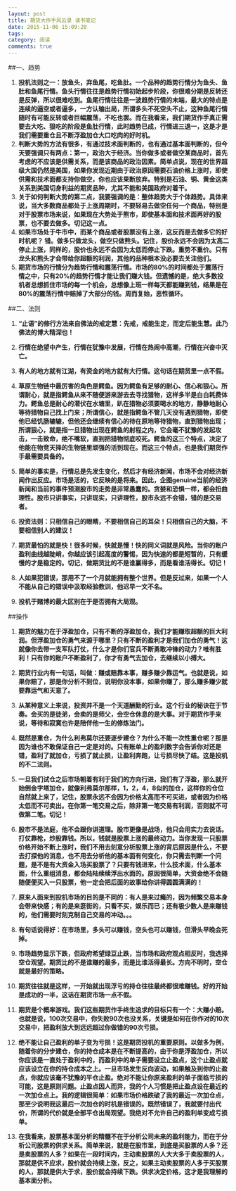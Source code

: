 ```yaml
---
layout: post
title: 期货大作手风云录 读书笔记
date: 2015-11-06 15:09:20
tags:
category: 阅读
comments: true
---
```



##一、趋势
1. **投机法则之一：放鱼头，弃鱼尾，吃鱼肚。一个品种的趋势行情分为鱼头、鱼肚和鱼尾行情。鱼头行情往往是趋势行情初始起步阶段，你很难分期是反转还是反弹，所以很难吃到。鱼尾行情往往是一波趋势行情的末端，最大的特点是连续的逼空或者逼多，一方认输出局，所谓多头不死空头不止，这种鱼尾行情随时有可能反转或者巨幅震荡，不吃也罢。而在我看来，我们期货作手真正需要去大吃、狠吃的阶段是鱼肚行情，此时趋势已成，行情进三退一，这是才是我们需要重仓且不断浮盈加仓大口吃肉的好时机。**
2. **判断大势的方法有很多，有通过技术面判断的，也有通过基本面判断的，但今天要强调只有两点：第一，政治大于经济。当你做多或者做空某商品时，首先考虑的不应该是供需关系，而是该商品的政治因素。简单点说，现在的世界超级大国仍然是美国，如果你发现近期由于政治原因需要石油价格上涨时，即使供需和技术面都支持你做空，你也应该果断放弃。特别是石油、铜、黄金这类关系到美国切身利益的期货品种，尤其不能和美国政府对着干。**
3. **关于如何判断大势的第二点，我要强调的是：整体趋势大于个体趋势。具体来说，当大多数商品都处于上涨周期时，不要轻易去做空任何一个商品，特别是对于股票市场来说，如果现在大势处于熊市，即使基本面和技术面再好的股票，也不要去做多。切记这一点。**
4. **如果市场处于牛市中，而某个商品或者股票没有上涨，这反而是去做多它的好时机呢？ 错。做多只做龙头，做空只做熊头。记住，股价永远不会因为太高二停止上涨，同样的，股价也永远不会因为太低而停止下跌。重势不重价。只有龙头和熊头才会带给你超额的利润，其他的品种根本没必要去关注他们。**
5. **期货市场的行情分为趋势行情和震荡行情。市场的80%的时间都处于震荡行情之中，只有20%的趋势行情才能让我们赚大钱。但遗憾的是，绝大多数投机者总想抓住市场的每一个机会，总想像上班一样每天都能赚到钱，结果是在80%的震荡行情中赔掉了大部分的钱。周而复始，恶性循环。**

##二、法则
1. **“止语”的修行方法来自佛法的戒定慧：先戒，戒能生定，而定后能生慧。此乃佛法的博大精深也！**
2. **行情在绝望中产生，行情在犹豫中发展，行情在热闹中高潮，行情在兴奋中灭亡。**

3. **有人的地方就有江湖，有资金的地方就有大行情。这句话在期货里一点不假。**
4. **草原生物链中最厉害的角色是鳄鱼。因为鳄鱼有足够的耐心、信心和狠心。所谓耐心，就是指鳄鱼从来不随便游来游去去寻找猎物，这样多半是白白耗费体力。鳄鱼总是耐心的潜伏在水塘里，趴在猎物必须要喝水的地方，静静地耐心等待猎物自己找上门来；所谓信心，就是指鳄鱼不管几天没有遇到猎物，即使他已经饥肠辘辘，但他还会继续有信心的待在原地等待猎物，直到猎物出现；所谓狠心，就是指一旦猎物出现在鳄鱼的射程之内，它会毫不犹豫的发起攻击，一击致命，绝不嘴软，直到把猎物彻底咬死。鳄鱼的这三个特点，决定了他能在物竞天择的生物链里顽强的活到现在。而这三个特点，也是我们期货作手最需要具备的。**
5. **简单的事实是，行情总是先发生变化，然后才有经济新闻，市场不会对经济新闻作出反应。市场是活的，它反映的是将来。因此，企图genuine当前的经济新闻和当前的事件预测股市的走势是非常愚蠢的。贪婪和恐惧一样，都会扭曲理性。股市只讲事实，只讲现实，只讲理性，股市永远不会错，错的是交易者。**
6. **投资法则：只相信自己的眼睛，不要相信自己的耳朵！只相信自己的大脑，不要相信别人的建议！**
7. **期货最怕的就是快！很多时候，快就是慢！快的同义词就是风险。当你的账户盈利曲线越陡峭，你越应该引起高度的警惕，因为快速的都是短暂的，只有缓慢的才是稳定的。切记，做期货比的不是谁赢得多，而是看谁活得长。切记！**
8. **人如果犯错误，那用不了一个月就能拥有整个世界。但是反过来，如果一个人不能从自己的错误中汲取经验教训，他迟早一文不名。**
9. **投机于赌博的最大区别在于是否拥有大局观。**


##操作

1. **期货的魅力在于浮盈加仓，只有不断的浮盈加仓，我们才能赚取超额的巨大利润。但浮盈加仓的勇气来源于哪里？只有不断的盈利才是我们加仓的勇气！这就像你去带一支军队打仗，什么才是你们官兵不断勇敢冲锋的动力？唯有胜利！只有你的账户不断盈利了，你才有勇气去加仓，去继续以小搏大。**

2. **期货行业内有一句话，叫做：赚或赔靠本事，赚多赚少靠运气。也就是说，如果你赔了，那是你分析不到位，说明你没本事，如果你赚了，那么赚多赚少就要靠运气和天意了。**

3. **从某种意义上来说，投资并不是一个天道酬勤的行业。这个行业的秘诀在于节奏。会买的是徒弟，会卖的是师父，会空仓休息的是大事。对于期货作手来说，等待和寂寞也许是陪伴他一生的修炼法门。**

4. **既然是重仓，为什么利弗莫尔还要逐步建仓？为什么不能一次性重仓呢？那是因为谁也不敢保证自己一定是对的。只有账单上的盈利数字会告诉你对还是错，盈利了就加仓，亏损了就止损，让盈利奔跑，让亏损尽快了结。这是投机的不二法则。**

5. **一旦我们试仓之后市场朝着有利于我们的方向行进，我们有了浮盈，那么就开始倒金字塔加仓，就像利弗莫尔那样，1，2，4，8似的加仓，这样你的仓位自然就上来了，记住，股票永远不会因为价格太高而不可买进，或者因为价格太低而不可卖出。在你第一笔交易之后，除非第一笔交易有利润，否则就不可做第二笔。切记！**

6. **股市不是法庭，他不会跟你讲道理。股市更像是战场，他只会用实力去说话。打仗靠枪，炒股靠钱。所以，钱就是股票上涨的最终动力。当你发现一只股票价格开始不断上涨时，我们不用去刻意分析股票上涨的背后原因是什么，不要去打探他的消息，也不用去分析他的基本面有何变化，你只需去判断一个问题，是不是有大资金入场买股票了？只要有钱进来，什么技术面，什么基本面，什么重组消息，都会陆陆续续浮出水面的。原因很简单，大资金绝不会随随便便买入一只股票，他一定会把后面的故事给你讲得圆圆满满的！**

7. **原来人面来到投机市场的目的是不同的：有人是来过瘾的，因为频繁交易本身会带来快感；有的是来逛街的，只看不买，娱乐而已；还有极少数人是来赚钱的，他们需要时刻克制自己交易的冲动。。。**

8. **有句话说得好：在市场里，多头可以赚钱，空头也可以赚钱，但滑头早晚会死掉。**

9. **市场趋势显示下跌，但政府希望绿豆止跌，当市场和政府观点相反时，我选择空仓观望。期货比的不是谁赚的最多，而是比谁活得最长。方向不明时，空仓就是最好的策略。**

10. **期货往往就是这样，一开始就出现浮亏的持仓往往最终都很难赚钱。好的开始是成功的一半，这话在期货市场一点不假。**
11. **期货是个概率游戏。我们这些期货作手终生追求的目标只有一个：大赚小赔。也就是说，100次交易中，你失败90次也没关系，关键是如何在你作对的10次交易中，把盈利放大到远远超过你做错的90次亏损。**

12. **绝不能让自己盈利的单子变为亏损！这是期货投机的重要原则。以做多为例，随着你的分步建仓，你的持仓成本是在不断提高的，由于你是浮盈加仓，所以你应该是一直处于盈利中的，而盈利中的单子需要设立止盈点，这个止盈点就应该设立在你的持仓成本之上。一旦市场发生反向波动，如果触及到你的止盈点，你就应该毫不犹豫的平仓止盈。绝对不能让你原来盈利的单子面临亏损的可能，这是原则问题。止盈点因人而异，我的个人习惯是把止盈点设在最近的一次加仓点上。我的逻辑很简单：如果市场价格跌破了我的最近一次加仓点，那至少说明我这最后一次加仓的时机是错误的。既然错误了，我就要付出代价，所谓的代价就是全部平仓出局观望。我绝对不允许自己的盈利单变成亏损单。**

13. **在我看来，股票基本面分析的精髓不在于分析公司未来的盈利能力，而在于分析公司股票的供求关系。简单来说，就是在股市里，到底是买股票的人多？还是卖股票的人多？如果在一段时间内，主动卖股票的人大大多于卖股票的人，那就是供不应求，股价就会持续上涨，反之，如果主动卖股票的人多于买股票的人，那就是供大于求，股价就会持续下跌。供求决定价格，这才是我理解的基本面分析。**
 

